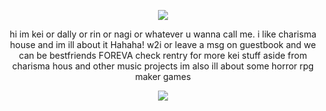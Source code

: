 <p align="center">
<img src="https://imgur.com/oaM5Oni.png">
</p>
<p align="center">
hi im kei or dally or rin or nagi or whatever u wanna call me. i like charisma house and im ill about it Hahaha! w2i or leave a msg on guestbook and we can be bestfriends FOREVA check rentry for more kei stuff aside from charisma hous and other music projects im also ill about some horror rpg maker games
</p>

<p align="center">
<img src="https://imgur.com/FoD5K0G.png"></p>
